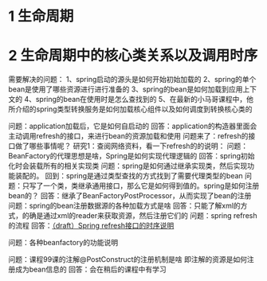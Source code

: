 # 1 生命周期

# 2 生命周期中的核心类关系以及调用时序
需要解决的问题：
1、spring启动的源头是如何开始初始加载的
2、spring的单个bean是使用了哪些资源进行进行准备的
3、spring的bean是如何加载到应用上下文的
4、spring的bean在使用时是怎么查找到的
5、在最新的小马哥课程中，他所介绍的spring类型转换服务是如何加载核心组件以及如何调度到转换核心类的

问题：application加载后，它是如何自启动的
回答：application的构造器里面会主动调用refresh的接口，来进行bean的资源加载和使用
问题来了：refresh的接口做了哪些事情呢？
研究1：查阅网络资料，看一下refresh的的说明：
问题：BeanFactory的代理思想是啥，Spring是如何实现代理逻辑的
回答：spring初始化时会装载所有的相关实现类
问题：spring是如何通过继承实现类，然后实现功能装配的。
回到：spring是通过类型查找的方式找到了需要代理类型的bean
问题：只写了一个类，类继承通用接口，那么它是如何得到值的。spring是如何注册bean的？
回答：继承了BeanFactoryPostProcessor，从而实现了bean的注册
问题：spring的bean注册数据源的各种加载方式是啥
回答：只能了解xml的方式，的确是通过xml的reader来获取资源，然后注册它们的
问题：spring refresh的流程
回答：[（draft）Spring refresh接口的时序说明](（draft）Spring%20refresh接口的时序说明.md)

问题：各种beanfactory的功能说明

问题：课程99课的注解@PostConstruct的注册机制是啥
	即注解的资源是如何注册成为bean信息的
回答：会在稍后的课程中有学习
